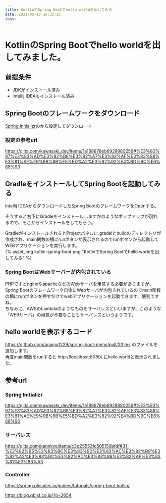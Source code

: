 ```yaml
---
title: KotlinでSpring Bootでhello worldを出してみる
date: 2021-05-16 10:33:16
tags:
---
```


# KotlinのSpring Bootでhello worldを出してみました。

## 前提条件
- JDKがインストール済み
- Intellij IDEAもインストール済み

## Spring Bootのフレームワークをダウンロード

[Spring Initializr](https://start.spring.io/)のから設定してダウンロード

### 設定の参考url
https://qiita.com/kawasaki_dev/items/1a188878eb6928880256#%E3%83%97%E3%83%AD%E3%82%B8%E3%82%A7%E3%82%AF%E3%83%88%E3%81%AE%E9%9B%9B%E5%BD%A2%E3%82%92%E4%BD%9C%E6%88%90

## GradleをインストールしてSpring Bootを起動してみる
Intellij IDEAからダウンロードしたSpring BootのフレームワークをOpenする。

そうすると右下にGradleをインストールしますかのようなポップアップが現れるので、そこからインストールをしてもらう。

GradleがインストールされるとProjectパネルに.gradelとbuildのディレクトリが作成され、main関数の横にrunボタンが表示されるのでrunボタンから起動してWEBアプリケーションを実行します。  
{% asset_img kotlin-spring-boot.png "KotlinでSpring Bootでhello worldを出してみる" %}

### Spring BootはWebサーバーが内包されている
PHPですとnginxやapacheなどのWebサーバを用意する必要がありますが、Spring Bootのフレームワーク自体にWebサーバが内包されているのでmain関数の横にrunボタンを押すだけでwebアプリケーションを起動できます、便利ですね。  
ちなみに、AWSのLambdaのようなものをサーバレスといいますが、このような「WEBサーバ」の用意が不要なこともサーバレスというようです。

## hello worldを表示するコード
https://github.com/unamu1229/spring-boot-demo/pull/2/files
のファイルを追加します。  
再度main関数をrunすると http://localhost:8080/ にhello worldと表示されました。


## 参考url
### Spring Initializr
https://qiita.com/kawasaki_dev/items/1a188878eb6928880256#%E3%83%97%E3%83%AD%E3%82%B8%E3%82%A7%E3%82%AF%E3%83%88%E3%81%AE%E9%9B%9B%E5%BD%A2%E3%82%92%E4%BD%9C%E6%88%90
### サーバレス
https://qiita.com/kannkyo/items/c3d25553fc505150bfdf#31-%E3%82%B5%E3%83%BC%E3%83%90%E3%83%AC%E3%82%B9%E3%82%A2%E3%83%BC%E3%82%AD%E3%83%86%E3%82%AF%E3%83%81%E3%83%A3
### Controller
https://spring.pleiades.io/guides/tutorials/spring-boot-kotlin/

https://blog.qbist.co.jp/?p=2654